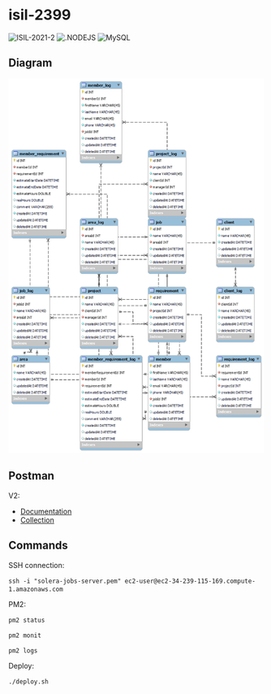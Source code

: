 # isil-2399

![ISIL-2021-2](https://img.shields.io/badge/-ISIL--2021--2-blue)
![.NODEJS](https://img.shields.io/badge/-NodeJS-green)
![MySQL](https://img.shields.io/badge/-MySQL-white)

## Diagram

![Solera Jobs V2 Diagram](/docs/diagram.png)

## Postman

V2:
- [Documentation](https://documenter.getpostman.com/view/4095139/UUy65PgQ)
- [Collection](https://www.getpostman.com/collections/5f03db9b4c7fda99da79)

## Commands

SSH connection:
```
ssh -i "solera-jobs-server.pem" ec2-user@ec2-34-239-115-169.compute-1.amazonaws.com
```

PM2:
```
pm2 status
```

```
pm2 monit
```

```
pm2 logs
```

Deploy:
```
./deploy.sh
```